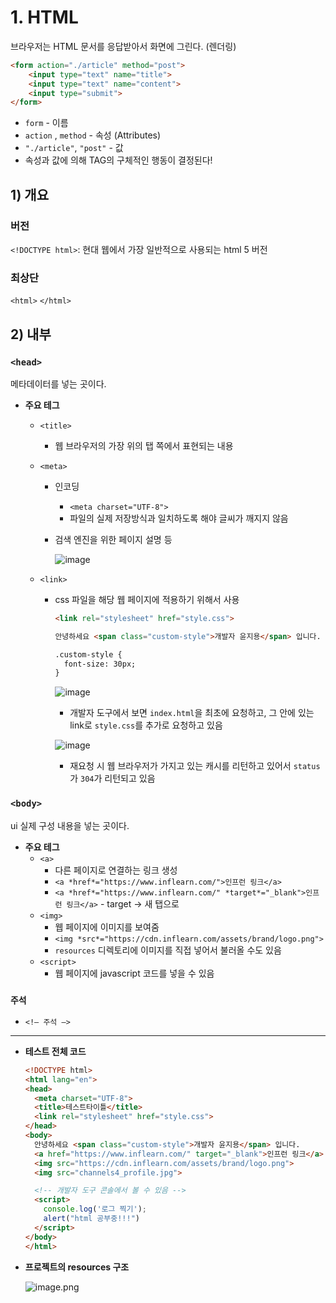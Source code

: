 # 1. HTML

브라우저는 HTML 문서를 응답받아서 화면에 그린다. (렌더링)

```html
<form action="./article" method="post">
	<input type="text" name="title">
	<input type="text" name="content">
	<input type="submit">
</form>
```

- `form` - 이름
- `action` , `method` - 속성 (Attributes)
- `"./article"`, `"post"` - 값
- 속성과 값에 의해 TAG의 구체적인 행동이 결정된다!

## 1) 개요

### 버전

`<!DOCTYPE html>`: 현대 웹에서 가장 일반적으로 사용되는 html 5 버전

### 최상단
`<html>`
`</html>`

## 2) 내부

### `<head>`

메타데이터를 넣는 곳이다.

- **주요 테그**
    - `<title>`
        - 웹 브라우저의 가장 위의 탭 쪽에서 표현되는 내용
    - `<meta>`
        - 인코딩
            - `<meta charset="UTF-8">`
            - 파일의 실제 저장방식과 일치하도록 해야 글씨가 깨지지 않음
        - 검색 엔진을 위한 페이지 설명 등

          ![image](https://github.com/user-attachments/assets/22300313-7f76-4bac-a1c0-2beddb5c4540)

    - `<link>`
        - css 파일을 해당 웹 페이지에 적용하기 위해서 사용

            ```html
            <link rel="stylesheet" href="style.css">
            
            안녕하세요 <span class="custom-style">개발자 윤지용</span> 입니다.
            ```
            
            ```html
            .custom-style {
              font-size: 30px;
            }
            ```

            ![image](https://github.com/user-attachments/assets/47b8faac-85b0-4a72-81f9-5aa1fad0c262)
            
            - 개발자 도구에서 보면 `index.html`을 최초에 요청하고, 그 안에 있는 link로 `style.css`를 추가로 요청하고 있음

          ![image](https://github.com/user-attachments/assets/8047ebe5-e747-4039-90f1-4e03781f231b)

            - 재요청 시 웹 브라우저가 가지고 있는 캐시를 리턴하고 있어서 `status`가 `304`가 리턴되고 있음

### `<body>`

ui 실제 구성 내용을 넣는 곳이다.

- **주요 테그**
    - `<a>`
        - 다른 페이지로 연결하는 링크 생성
        - `<a *href*="https://www.inflearn.com/">인프런 링크</a>`
        - `<a *href*="https://www.inflearn.com/" *target*="_blank">인프런 링크</a>` - target → 새 탭으로
    - `<img>`
        - 웹 페이지에 이미지를 보여줌
        - `<img *src*="https://cdn.inflearn.com/assets/brand/logo.png">`
        - `resources` 디렉토리에 이미지를 직접 넣어서 불러올 수도 있음
    - `<script>`
        - 웹 페이지에 javascript 코드를 넣을 수 있음

### `주석`

- `<!— 주석 —>`

---

- **테스트 전체 코드**

    ```html
    <!DOCTYPE html>
    <html lang="en">
    <head>
      <meta charset="UTF-8">
      <title>테스트타이틀</title>
      <link rel="stylesheet" href="style.css">
    </head>
    <body>
      안녕하세요 <span class="custom-style">개발자 윤지용</span> 입니다.
      <a href="https://www.inflearn.com/" target="_blank">인프런 링크</a>
      <img src="https://cdn.inflearn.com/assets/brand/logo.png">
      <img src="channels4_profile.jpg">
    
      <!-- 개발자 도구 콘솔에서 볼 수 있음 -->
      <script>
        console.log('로그 찍기');
        alert("html 공부중!!!")
      </script>
    </body>
    </html>
    ```

- **프로젝트의 resources 구조**

  ![image.png](https://github.com/user-attachments/assets/ae1cc7d3-1e20-43a5-b472-c20afac7a0f0)